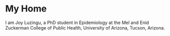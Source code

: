 # My Home
I am Joy Luzingu, a PhD student in Epidemiology at the Mel and Enid Zuckerman College of Public Health, University of Arizona, Tucson, Arizona. 
